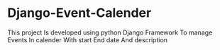 # Django-Event-Calender
This project Is developed using python Django Framework 
To manage Events In calender With start End date And description
